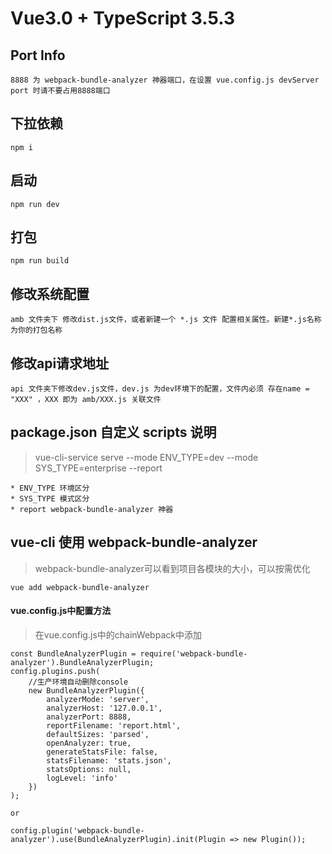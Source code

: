 <!--
 * @Autor        : Pat
 * @Description  : Vue3.0 + TypeScript 3.5.3 Info
 * @Email        : gouqingping@yahoo.com
 * @Date         : 2020-03-24 15:45:52
 * @LastEditors  : Pat
 * @LastEditTime : 2020-03-24 15:55:52
 -->
# Vue3.0 + TypeScript 3.5.3

## Port Info

    8888 为 webpack-bundle-analyzer 神器端口，在设置 vue.config.js devServer port 时请不要占用8888端口

## 下拉依赖

    npm i

## 启动

    npm run dev

## 打包

    npm run build

## 修改系统配置

    amb 文件夹下 修改dist.js文件，或者新建一个 *.js 文件 配置相关属性。新建*.js名称为你的打包名称

## 修改api请求地址

    api 文件夹下修改dev.js文件，dev.js 为dev环境下的配置，文件内必须 存在name = "XXX" ，XXX 即为 amb/XXX.js 关联文件

## package.json 自定义 scripts 说明

> vue-cli-service serve  --mode ENV_TYPE=dev  --mode SYS_TYPE=enterprise --report

    * ENV_TYPE 环境区分
    * SYS_TYPE 模式区分
    * report webpack-bundle-analyzer 神器

## vue-cli 使用 webpack-bundle-analyzer

> webpack-bundle-analyzer可以看到项目各模块的大小，可以按需优化

    vue add webpack-bundle-analyzer

#### vue.config.js中配置方法
> 在vue.config.js中的chainWebpack中添加

    const BundleAnalyzerPlugin = require('webpack-bundle-analyzer').BundleAnalyzerPlugin;
    config.plugins.push(
        //生产环境自动删除console
        new BundleAnalyzerPlugin({
            analyzerMode: 'server',
            analyzerHost: '127.0.0.1',
            analyzerPort: 8888,
            reportFilename: 'report.html',
            defaultSizes: 'parsed',
            openAnalyzer: true,
            generateStatsFile: false,
            statsFilename: 'stats.json',
            statsOptions: null,
            logLevel: 'info'
        })
    );

    or 

    config.plugin('webpack-bundle-analyzer').use(BundleAnalyzerPlugin).init(Plugin => new Plugin());
    